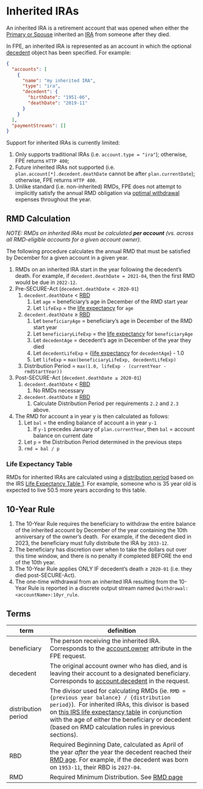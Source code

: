 # Inherited IRAs

An inherited IRA is a retirement account that was opened when either the [Primary or Spouse](datatypes.md#plan) inherited an [IRA](datatypes.md#accounttype) from someone after they died.

In FPE, an inherited IRA is represented as an account in which the optional [decedent](datatypes.md#decedent) object has been specified.  For example:

```json
{
  "accounts": [
    {
      "name": "my inherited IRA", 
      "type": "ira", 
      "decedent": {
        "birthDate": "1951-06",
        "deathDate": "2019-11"
      }
    }
  ],
  "paymentStreams": []
}
```

Support for inherited IRAs is currently limited:

1. Only supports traditional IRAs (i.e. `account.type = "ira"`); otherwise, FPE returns `HTTP 400`;
1. Future inherited IRAs not supported (i.e. `plan.account[*].decedent.deathDate` cannot be after `plan.currentDate`); otherwise, FPE returns `HTTP 400`.
1. Unlike standard (i.e. non-inherited) RMDs, FPE does not attempt to implicitly satisfy the annual RMD obligation via [optimal withdrawal](optimal_withdraw.md) expenses throughout the year.


## RMD Calculation

_NOTE: RMDs on inherited IRAs must be calculated **per account** (vs. across all RMD-eligible accounts for a given account owner)._

The following procedure calculates the annual RMD that must be satisfied by December for a given account in a given year.

1. RMDs on an inherited IRA start in the year following the decedent’s death.  For example, if `decedent.deathDate = 2021-04`, then the first RMD would be due in `2022-12`.
1. Pre-SECURE-Act (`decedent.deathDate < 2020-01`)
    1. `decedent.deathDate` < [RBD](#terms)
        1. Let `age` = beneficiary’s age in December of the RMD start year
        1. Let `lifeExp` = the [life expectancy](#life-expectancy-table) for `age`
    1. `decedent.deathDate` ≥ [RBD](#terms)
        1. Let `beneficiaryAge` = beneficiary’s age in December of the RMD start year
        1. Let `beneficiaryLifeExp` = the [life expectancy](#life-expectancy-table) for `beneficiaryAge`
        1. Let `decedentAge` = decedent’s age in December of the year they died
        1. Let `decedentLifeExp` = {[life expectancy](#life-expectancy-table) for `decedentAge`} - 1.0
        1. Let `lifeExp` = `max(beneficiaryLifeExp, decedentLifeExp)`
    1. Distribution Period = `max(1.0, lifeExp - (currentYear - rmdStartYear))`
1. Post-SECURE-Act (`decedent.deathDate ≥ 2020-01`)
    1. `decedent.deathDate` < [RBD](#terms)
        1. No RMDs necessary
    1. `decedent.deathDate` ≥ [RBD](#terms)
        1. Calculate Distribution Period per requirements `2.2` and `2.3` above.
1. The RMD for account a in year y is then calculated as follows:
    1. Let `bal` = the ending balance of account a in year `y-1`
        1. If `y-1` precedes January of `plan.currentYear`, then `bal` = account balance on current date
    1. Let `p` = the Distribution Period determined in the previous steps
    1. `rmd = bal / p`

### Life Expectancy Table

RMDs for inherited IRAs are calculated using a [distribution period](#terms) based on the IRS [Life Expectancy Table 1](https://www.irs.gov/publications/p590b#en_US_2023_publink100089977).  For example, someone who is 35 year old is expected to live 50.5 more years according to this table.


## 10-Year Rule

1. The 10-Year Rule requires the beneficiary to withdraw the entire balance of the inherited account by December of the year containing the 10th anniversary of the owner’s death.  For example, if the decedent died in 2023, the beneficiary must fully distribute the IRA by `2033-12`.
1. The beneficiary has discretion over when to take the dollars out over this time window, and there is no penalty if completed BEFORE the end of the 10th year.
1. The 10-Year Rule applies ONLY IF decedent’s death ≥ `2020-01` (i.e. they died post-SECURE-Act).
1. The one-time withdrawal from an inherited IRA resulting from the 10-Year Rule is reported in a discrete output stream named `@withdrawal:<accountName>:10yr_rule`.


## Terms

| term         | definition |
| ------------ | ---------- |
| beneficiary | The person receiving the inherited IRA. Corresponds to the [account.owner](datatypes.md#account) attribute in the FPE request. |
| decedent | The original account owner who has died, and is leaving their account to a designated beneficiary. Corresponds to [account.decedent](datatypes.md#decedent) in the request. |
| distribution period | The divisor used for calculating RMDs (ie. `RMD = {previous year balance} / {distribution period}`).  For inherited IRAs, this divisor is based on [this IRS life expectancy table](#life-expectancy-table) in conjunction with the age of either the beneficiary or decedent (based on RMD calculation rules in previous sections). |
| RBD | Required Beginning Date, calculated as April of the year _after_ the year the decedent reached their [RMD age](rmd.md#rmd-age).  For example, if the decedent was born on `1953-11`, their RBD is `2027-04`. |
|RMD | Required Minimum Distribution.  See [RMD page](rmd.md) |

